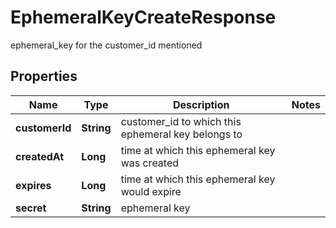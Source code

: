 

# EphemeralKeyCreateResponse

ephemeral_key for the customer_id mentioned

## Properties

| Name | Type | Description | Notes |
|------------ | ------------- | ------------- | -------------|
|**customerId** | **String** | customer_id to which this ephemeral key belongs to |  |
|**createdAt** | **Long** | time at which this ephemeral key was created |  |
|**expires** | **Long** | time at which this ephemeral key would expire |  |
|**secret** | **String** | ephemeral key |  |



